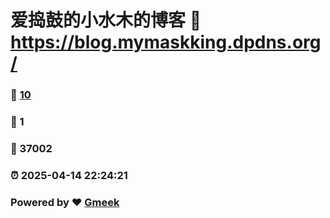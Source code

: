 # 爱捣鼓的小水木的博客 :link: https://blog.mymaskking.dpdns.org/ 
### :page_facing_up: [10](https://blog.mymaskking.dpdns.org//tag.html) 
### :speech_balloon: 1 
### :hibiscus: 37002 
### :alarm_clock: 2025-04-14 22:24:21 
### Powered by :heart: [Gmeek](https://github.com/Meekdai/Gmeek)
